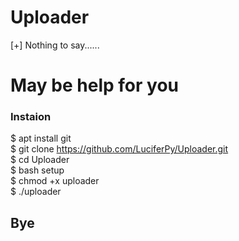 # Uploader
[+] Nothing to say......<br>
# May be help for you
### Instaion
$ apt install git<br>
$ git clone https://github.com/LuciferPy/Uploader.git <br>
$ cd Uploader <br>
$ bash setup <br>
$ chmod +x uploader <br>
$ ./uploader
## Bye ###
